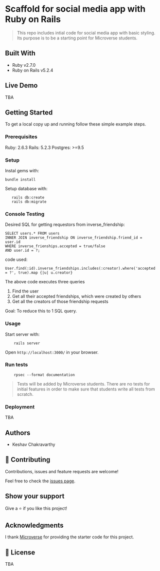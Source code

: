 # Scaffold for social media app with Ruby on Rails

> This repo includes intial code for social media app with basic styling. Its purpose is to be a starting point for Microverse students.

## Built With

- Ruby v2.7.0
- Ruby on Rails v5.2.4

## Live Demo

TBA


## Getting Started

To get a local copy up and running follow these simple example steps.

### Prerequisites

Ruby: 2.6.3
Rails: 5.2.3
Postgres: >=9.5

### Setup

Instal gems with:

```
bundle install
```

Setup database with:

```
   rails db:create
   rails db:migrate
```

### Console Testing

Desired SQL for getting requestors from inverse_friendship:

```
SELECT users.* FROM users 
INNER JOIN inverse_friendship ON inverse_friendship.friend_id = user.id
WHERE inverse_frienships.accepted = true/false
AND user.id = ?;
```

code used:

```
User.find(:id).inverse_friendships.includes(:creator).where('accepted = ?', true).map {|u| u.creator}
```

The above code executes three queries

1. Find the user
2. Get all their accepted friendships, which were created by others
3. Get all the creators of those friendship requests

Goal: To reduce this to 1 SQL query.

### Usage

Start server with:

```
    rails server
```

Open `http://localhost:3000/` in your browser.

### Run tests

```
    rpsec --format documentation
```

> Tests will be added by Microverse students. There are no tests for initial features in order to make sure that students write all tests from scratch.

### Deployment

TBA

## Authors

- Keshav Chakravarthy

## 🤝 Contributing

Contributions, issues and feature requests are welcome!

Feel free to check the [issues page](issues/).

## Show your support

Give a ⭐️ if you like this project!

## Acknowledgments

I thank [Microverse](https://github.com/microverseinc) for providing the starter code for this project. 

## 📝 License

TBA


